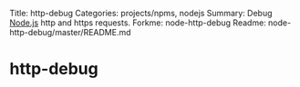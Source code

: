 Title: http-debug
Categories: projects/npms, nodejs
Summary: Debug [Node.js](http://nodejs.org) http and https requests.
Forkme: node-http-debug
Readme: node-http-debug/master/README.md

# http-debug
